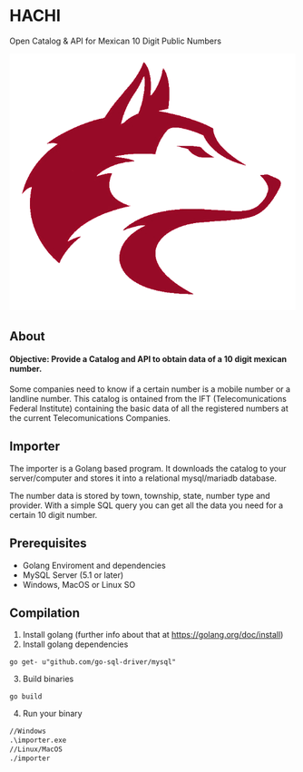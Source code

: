HACHI
===================
Open Catalog & API for Mexican 10 Digit Public Numbers

![Hachi](https://raw.githubusercontent.com/mafairnet/hachi/master/resources/hachi_logo.png)

About
-----------
#### Objective: Provide a Catalog and API to obtain data of a 10 digit mexican number.

Some companies need to know if a certain number is a mobile number or a landline number. This catalog is ontained from the IFT (Telecomunications Federal Institute) containing the basic data of all the registered numbers at the current Telecomunications Companies. 

Importer
-----------
<!---
![Importer](http://www.maf.mx/astricon/2017/images/spectrogram_peaks.png)
-->

The importer is a Golang based program. It downloads the catalog to your server/computer and stores it into a relational mysql/mariadb database.

The number data is stored by town, township, state, number type and provider. With a simple SQL query you can get all the data you need for a certain 10 digit number.

Prerequisites
-----------
- Golang Enviroment and dependencies
- MySQL Server (5.1 or later)
- Windows, MacOS or Linux SO

Compilation
-----------
1. Install golang (further info about that at https://golang.org/doc/install)
2. Install golang dependencies
```
go get- u"github.com/go-sql-driver/mysql"
```
3. Build binaries
```
go build
```
4. Run your binary
```
//Windows
.\importer.exe
//Linux/MacOS
./importer
```